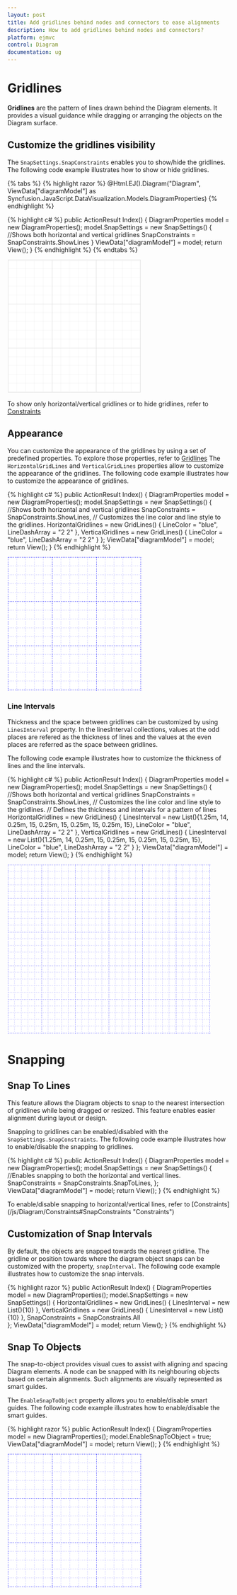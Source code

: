 ```yaml
---
layout: post
title: Add gridlines behind nodes and connectors to ease alignments
description: How to add gridlines behind nodes and connectors?
platform: ejmvc
control: Diagram
documentation: ug
---
```


# Gridlines

**Gridlines** are the pattern of lines drawn behind the Diagram elements. It provides a visual guidance while dragging or arranging the objects on the Diagram surface.

## Customize the gridlines visibility

The `SnapSettings.SnapConstraints` enables you to show/hide the gridlines. The following code example illustrates how to show or hide gridlines.

{% tabs %}
{% highlight razor %}
@Html.EJ().Diagram("Diagram", ViewData["diagramModel"] as Syncfusion.JavaScript.DataVisualization.Models.DiagramProperties)
{% endhighlight %}

{% highlight c# %}
public ActionResult Index()
{
    DiagramProperties model = new DiagramProperties();
	model.SnapSettings = new SnapSettings()
	{
		//Shows both horizontal and vertical gridlines
		SnapConstraints = SnapConstraints.ShowLines
	}
	ViewData["diagramModel"] = model;
    return View();
}
{% endhighlight %}
{% endtabs %}

![](Gridlines_images/Gridlines_img1.png)

To show only horizontal/vertical gridlines or to hide gridlines, refer to [Constraints](/js/Diagram/Constraints#snapconstraints "Constraints")

## Appearance

You can customize the appearance of the gridlines by using a set of predefined properties. To explore those properties, refer to [Gridlines](/js/api/ejDiagram#snapsettings:horizontalgridlines "Gridlines")
The `HorizontalGridLines` and `VerticalGridLines` properties allow to customize the appearance of the gridlines. The following code example illustrates how to customize the appearance of gridlines.

{% highlight c# %}
public ActionResult Index()
{
    DiagramProperties model = new DiagramProperties();
	model.SnapSettings = new SnapSettings()
	{
		//Shows both horizontal and vertical gridlines
		SnapConstraints = SnapConstraints.ShowLines,
		// Customizes the line color and line style to the gridlines.
		HorizontalGridlines = new GridLines() { LineColor = "blue", LineDashArray = "2 2" },
		VerticalGridlines = new GridLines() { LineColor = "blue", LineDashArray = "2 2" } 
	};
	ViewData["diagramModel"] = model;
    return View();
}
{% endhighlight %}

![](Gridlines_images/Gridlines_img4.png)

### Line Intervals

Thickness and the space between gridlines can be customized by using `LinesInterval` property. In the linesInterval collections, values at the odd places are refered as the thickness of lines and the values at the even places are referred as the space between gridlines.

The following code example illustrates how to customize the thickness of lines and the line intervals.

{% highlight c# %}
public ActionResult Index()
{
    DiagramProperties model = new DiagramProperties();
	model.SnapSettings = new SnapSettings()
	{
		//Shows both horizontal and vertical gridlines
		SnapConstraints = SnapConstraints.ShowLines,
		// Customizes the line color and line style to the gridlines.
		// Defines the thickness and intervals for a pattern of lines
		HorizontalGridlines = new GridLines() {
			LinesInterval = new List<decimal>(){1.25m, 14, 0.25m, 15, 0.25m, 15, 0.25m, 15, 0.25m, 15},
			LineColor = "blue",
			LineDashArray = "2 2"
		},
		VerticalGridlines = new GridLines() {
			LinesInterval = new List<decimal>(){1.25m, 14, 0.25m, 15, 0.25m, 15, 0.25m, 15, 0.25m, 15},
			LineColor = "blue",
			LineDashArray = "2 2"
		}
	};
    ViewData["diagramModel"] = model;
    return View();
}
{% endhighlight %}

![](Gridlines_images/Gridlines_img2.png)

# Snapping

## Snap To Lines

This feature allows the Diagram objects to snap to the nearest intersection of gridlines while being dragged or resized. This feature enables easier alignment during layout or design.

Snapping to gridlines can be enabled/disabled with the `SnapSettings.SnapConstraints`. The following code example illustrates how to enable/disable the snapping to gridlines.

{% highlight c# %}
public ActionResult Index()
{
    DiagramProperties model = new DiagramProperties();
	model.SnapSettings = new SnapSettings()
	{
		//Enables snapping to both the horizontal and vertical lines.
		SnapConstraints = SnapConstraints.SnapToLines, 
	};
	ViewData["diagramModel"] = model;
    return View();
}
{% endhighlight %}

To enable/disable snapping to horizontal/vertical lines, refer to [Constraints] (/js/Diagram/Constraints#SnapConstraints "Constraints")

## Customization of Snap Intervals

By default, the objects are snapped towards the nearest gridline. The gridline or position towards where the diagram object snaps can be customized with the property, `snapInterval`. The following code example illustrates how to customize the snap intervals.

{% highlight razor %}
public ActionResult Index()
{
    DiagramProperties model = new DiagramProperties();
	model.SnapSettings = new SnapSettings()
	{
		HorizontalGridlines = new GridLines() { LinesInterval = new List<decimal>(){10} },
		VerticalGridlines = new GridLines() { LinesInterval = new List<decimal>(){10} },
		SnapConstraints = SnapConstraints.All	
	};
	ViewData["diagramModel"] = model;
    return View();
}
{% endhighlight %}

## Snap To Objects

The snap-to-object provides visual cues to assist with aligning and spacing Diagram elements. A node can be snapped with its neighbouring objects based on certain alignments. Such alignments are visually represented as smart guides.

The `EnableSnapToObject` property allows you to enable/disable smart guides. The following code example illustrates how to enable/disable the smart guides.

{% highlight razor %}
public ActionResult Index()
{
    DiagramProperties model = new DiagramProperties();
	model.EnableSnapToObject = true;
    ViewData["diagramModel"] = model;
    return View();
}
{% endhighlight %}

![](Gridlines_images/Gridlines_img4.png)